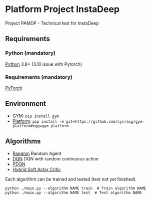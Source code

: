 # Platform Project InstaDeep
Project PAMDP - Technical test for InstaDeep

Requirements
------------------------------------------

### Python (mandatory)

[Python](https://www.python.org/) 3.8+ (3.10 issue with Pytorch)

### Requirements (mandatory)

[PyTorch](https://pytorch.org/get-started/locally/)

Environment
------------------------------------------

- [GYM](https://gym.openai.com/docs/): `pip install gym`
- [Platform](https://github.com/cycraig/gym-platform): `pip install -e git+https://github.com/cycraig/gym-platform#egg=gym_platform`

Algorithms
------------------------------------------

* [Random](https://github.com/TanguyLevent/Platform_Project_InstaDeep/blob/main/agents/algorithms/random.py) Random Agent
* [DQN](https://github.com/TanguyLevent/Platform_Project_InstaDeep/blob/main/agents/algorithms/dqn.py) DQN with random continuous action
* [PDQN](https://github.com/TanguyLevent/Platform_Project_InstaDeep/blob/main/agents/algorithms/pdqn.py) 
* [Hybrid Soft Actor Critic](https://github.com/TanguyLevent/Platform_Project_InstaDeep/blob/main/agents/algorithms/hybrid_sac.py)

Each algorithm can be trained and tested (test not yet finished).

```shell
python ./main.py --algorithm NAME train  # Train algorithm NAME
python ./main.py --algorithm NAME test  # Test algorithm NAME
```
